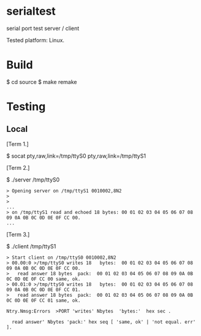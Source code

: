 # serialtest
serial port test server / client

Tested platform:  Linux.

# Build

$ cd source
$ make remake

# Testing

## Local

[Term 1.]

$ socat pty,raw,link=/tmp/ttyS0 pty,raw,link=/tmp/ttyS1


[Term 2.]

$ ./server /tmp/ttyS0

```
> Opening server on /tmp/ttyS1 0010002,8N2
>       
>
...
> on /tmp/ttyS1 read and echoed 18 bytes: 00 01 02 03 04 05 06 07 08 09 0A 0B 0C 0D 0E 0F CC 00.
...
```

[Term 3.]

$ ./client /tmp/ttyS1



```
> Start client on /tmp/ttyS0 0010002,8N2
> 00.00:0 >/tmp/ttyS0 writes 18   bytes:  00 01 02 03 04 05 06 07 08 09 0A 0B 0C 0D 0E 0F CC 00.
>	read answer 18 bytes  pack:  00 01 02 03 04 05 06 07 08 09 0A 0B 0C 0D 0E 0F CC 00 same, ok.
> 00.01:0 >/tmp/ttyS0 writes 18   bytes:  00 01 02 03 04 05 06 07 08 09 0A 0B 0C 0D 0E 0F CC 01.
>	read answer 18 bytes  pack:  00 01 02 03 04 05 06 07 08 09 0A 0B 0C 0D 0E 0F CC 01 same, ok.
```

    Ntry.Nmsg:Errors  >PORT 'writes' Nbytes  'bytes:'  hex sec .

      read answer' Nbytes 'pack:' hex seq [ 'same, ok' | 'not equal. err' ].
